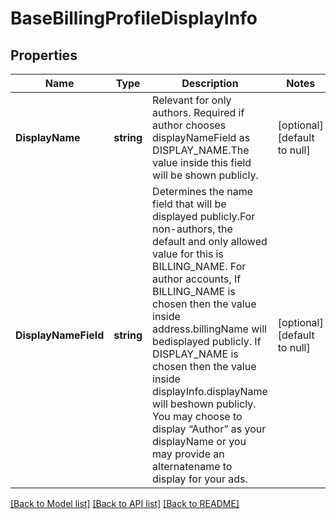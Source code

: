 # BaseBillingProfileDisplayInfo

## Properties
Name | Type | Description | Notes
------------ | ------------- | ------------- | -------------
**DisplayName** | **string** | Relevant for only authors. Required if author chooses displayNameField as DISPLAY_NAME.The value inside this field will be shown publicly. | [optional] [default to null]
**DisplayNameField** | **string** | Determines the name field that will be displayed publicly.For non-authors, the default and only allowed value for this is BILLING_NAME. For author accounts, If BILLING_NAME is chosen then the value inside address.billingName will bedisplayed publicly. If DISPLAY_NAME is chosen then the value inside displayInfo.displayName will beshown publicly. You may choose to display “Author” as your displayName or you may provide an alternatename to display for your ads. | [optional] [default to null]

[[Back to Model list]](../README.md#documentation-for-models) [[Back to API list]](../README.md#documentation-for-api-endpoints) [[Back to README]](../README.md)

